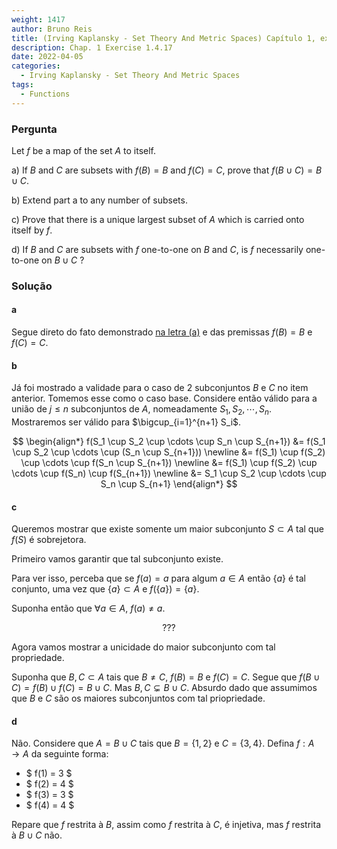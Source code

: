 ```yaml
---
weight: 1417
author: Bruno Reis
title: (Irving Kaplansky - Set Theory And Metric Spaces) Capítulo 1, exercício 1.4.17
description: Chap. 1 Exercise 1.4.17
date: 2022-04-05
categories:
  - Irving Kaplansky - Set Theory And Metric Spaces
tags:
  - Functions
---
```

### Pergunta
Let $f$ be a map of the set $A$ to itself.

a) If $B$ and $C$ are subsets with $f(B) = B$ and $f(C) = C$, prove that $f(B \cup C) = B \cup C$.

b) Extend part a to any number of subsets.

c) Prove that there is a unique largest subset of $A$ which is carried onto itself by $f$.

d) If $B$ and $C$ are subsets with $f$ one-to-one on $B$ and $C$, is $f$ necessarily one-to-one on $B \cup C$ ?

### Solução

#### a
Segue direto do fato demonstrado [na letra (a)](/posts/set-theory-and-metric-spaces/capitulo-1-exercicio-1.4.10/) e das premissas $f(B) = B$ e $f(C) = C$.

#### b
Já foi mostrado a validade para o caso de $2$ subconjuntos $B$ e $C$ no item anterior. Tomemos esse como o caso base. Considere então válido para a união de $j \leq n$ subconjuntos de $A$, nomeadamente $S_1, S_2, \cdots, S_n$. Mostraremos ser válido para $\bigcup_{i=1}^{n+1} S_i$.

$$
\begin{align*}
  f(S_1 \cup S_2 \cup \cdots \cup S_n \cup S_{n+1})
  &= f(S_1 \cup S_2 \cup \cdots \cup (S_n \cup S_{n+1})) \newline
  &= f(S_1) \cup f(S_2) \cup \cdots \cup f(S_n \cup S_{n+1}) \newline
  &= f(S_1) \cup f(S_2) \cup \cdots \cup f(S_n) \cup f(S_{n+1}) \newline
  &= S_1 \cup S_2 \cup \cdots \cup S_n \cup S_{n+1}
\end{align*}
$$

#### c
Queremos mostrar que existe somente um maior subconjunto $S \subset A$ tal que $f(S)$ é sobrejetora.
  
Primeiro vamos garantir que tal subconjunto existe. 

Para ver isso, perceba que se $f(a) = a$ para algum $a \in A$ então $\lbrace a \rbrace$ é tal conjunto, uma vez que $\lbrace a \rbrace \subset A$ e $f(\lbrace a \rbrace) = \lbrace a \rbrace$.

Suponha então que $\forall a \in A$, $f(a) \neq a$.

$$
???
$$

Agora vamos mostrar a unicidade do maior subconjunto com tal propriedade.

Suponha que $B,C \subset A$ tais que $B \neq C$, $f(B) = B$ e $f(C) = C$. Segue que $f(B \cup C) = f(B) \cup f(C) = B \cup C$. Mas $B,C \subsetneq B \cup C$. Absurdo dado que assumimos que $B$ e $C$ são os maiores subconjuntos com tal priopriedade.

#### d
Não. Considere que $A = B \cup C$ tais que $B = \lbrace 1,2 \rbrace$ e $C = \lbrace 3,4 \rbrace$. Defina $f: A \rightarrow A$ da seguinte forma:

- $ f(1) = 3 $
- $ f(2) = 4 $
- $ f(3) = 3 $ 
- $ f(4) = 4 $

Repare que $f$ restrita à $B$, assim como $f$ restrita à $C$, é injetiva, mas $f$ restrita à $B \cup C$ não.
